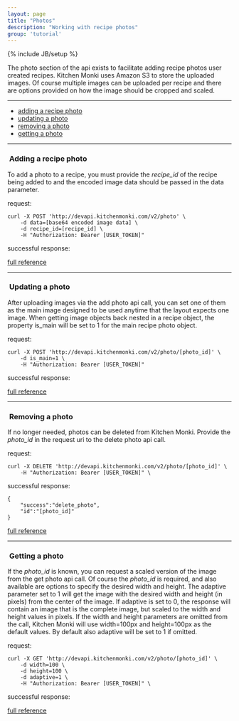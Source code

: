 ```yaml
---
layout: page
title: "Photos"
description: "Working with recipe photos"
group: 'tutorial'
---
```

{% include JB/setup %}


The photo section of the api exists to facilitate adding recipe photos user created recipes.  Kitchen Monki uses
Amazon S3 to store the uploaded images.  Of course multiple images can be uploaded per recipe and there are
options provided on how the image should be cropped and scaled.

-----------------

* [adding a recipe photo](#create-photo)
* [updating a photo](#update-photo)
* [removing a photo](#delete-photo)
* [getting a photo](#get-photo)

-----------------

### <a id="create-photo">&nbsp;</a>Adding a recipe photo

To add a photo to a recipe, you must provide the *recipe_id* of the recipe being added to and the encoded image
data should be passed in the data parameter.

request:

	curl -X POST 'http://devapi.kitchenmonki.com/v2/photo' \
		-d data=[base64 encoded image data] \
		-d recipe_id=[recipe_id] \
		-H "Authorization: Bearer [USER_TOKEN]"

successful response:



<a href="/console.html?api_id=47" target="blank">full reference</a>

-----------------


### <a id="update-photo">&nbsp;</a>Updating a photo

After uploading images via the add photo api call, you can set one of them as the main image designed to be used
anytime that the layout expects one image.  When getting image objects back nested in a recipe object, the property
is_main will be set to 1 for the main recipe photo object.

request:

	curl -X POST 'http://devapi.kitchenmonki.com/v2/photo/[photo_id]' \
		-d is_main=1 \
		-H "Authorization: Bearer [USER_TOKEN]"

successful response:



<a href="/console.html?api_id=48" target="blank">full reference</a>

-----------------


### <a id="delete-photo">&nbsp;</a>Removing a photo

If no longer needed, photos can be deleted from Kitchen Monki.  Provide the *photo_id* in the request uri to
the delete photo api call.

request:

	curl -X DELETE 'http://devapi.kitchenmonki.com/v2/photo/[photo_id]' \
		-H "Authorization: Bearer [USER_TOKEN]" \

successful response:

	{
		"success":"delete_photo",
		"id":"[photo_id]"
	}

<a href="/console.html?api_id=49" target="blank">full reference</a>

-----------------


### <a id="get-photo">&nbsp;</a>Getting a photo

If the *photo_id* is known, you can request a scaled version of the image from the get photo api call.  Of course
the *photo_id* is required, and also available are options to specify the desired width and height.  The adaptive
parameter set to 1 will get the image with the desired width and height (in pixels) from the center of the image.
If adaptive is set to 0, the response will contain an image that is the complete image, but scaled to the width
and height values in pixels.  If the width and height parameters are omitted from the call, Kitchen Monki will
use width=100px and height=100px as the default values.  By default also adaptive will be set to 1 if omitted.

request:

	curl -X GET 'http://devapi.kitchenmonki.com/v2/photo/[photo_id]' \
		-d width=100 \
		-d height=100 \
		-d adaptive=1 \
		-H "Authorization: Bearer [USER_TOKEN]" \

successful response:



<a href="/console.html?api_id=45" target="blank">full reference</a>


